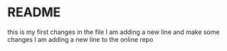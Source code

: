 # README #
this is my first changes in the file
I am adding a new line and make some changes
I am adding a new line to the online repo
